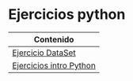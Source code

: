 # Ejercicios python

| Contenido                                                |
| -------------------------------------------------------- |
| [Ejercicio DataSet](./dataset)                           |
| [Ejercicios intro Python](./intro_python)                |

